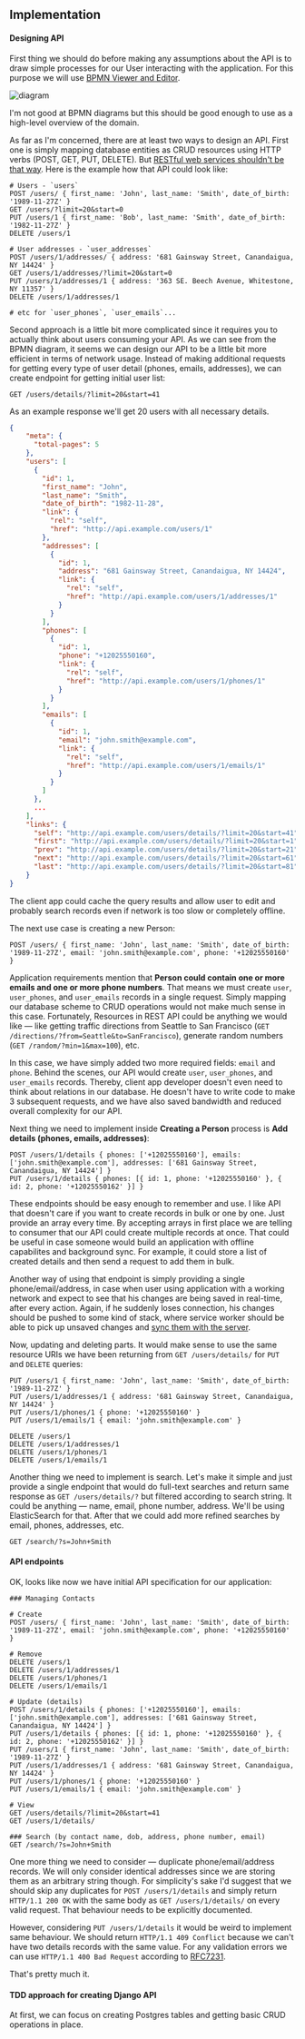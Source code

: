 ## Implementation

#### Designing API

First thing we should do before making any assumptions about the API is to draw simple processes for our User interacting with the application. For this purpose we will use [BPMN Viewer and Editor](https://bpmn.io/).

![diagram](diagram.svg)

I'm not good at BPMN diagrams but this should be good enough to use as a high-level overview of the domain.

As far as I'm concerned, there are at least two ways to design an API. First one is simply mapping database entities as CRUD resources using HTTP verbs (POST, GET, PUT, DELETE). But [RESTful web services shouldn't be that way](https://hackernoon.com/process-driven-rest-api-design-75ca88917582). Here is the example how that API could look like:

```
# Users - `users`
POST /users/ { first_name: 'John', last_name: 'Smith', date_of_birth: '1989-11-27Z' }
GET /users/?limit=20&start=0
PUT /users/1 { first_name: 'Bob', last_name: 'Smith', date_of_birth: '1982-11-27Z' }
DELETE /users/1

# User addresses - `user_addresses`
POST /users/1/addresses/ { address: '681 Gainsway Street, Canandaigua, NY 14424' }
GET /users/1/addresses/?limit=20&start=0
PUT /users/1/addresses/1 { address: '363 SE. Beech Avenue, Whitestone, NY 11357' }
DELETE /users/1/addresses/1

# etc for `user_phones`, `user_emails`...
```

Second approach is a little bit more complicated since it requires you to actually think about users consuming your API. As we can see from the BPMN diagram, it seems we can design our API to be a little bit more efficient in terms of network usage. Instead of making additional requests for getting every type of user detail (phones, emails, addresses), we can create endpoint for getting initial user list:

```
GET /users/details/?limit=20&start=41
```

As an example response we'll get 20 users with all necessary details.

```json
{
    "meta": {
      "total-pages": 5
    },
    "users": [
      {
        "id": 1,
        "first_name": "John",
        "last_name": "Smith",
        "date_of_birth": "1982-11-28",
        "link": {
          "rel": "self",
          "href": "http://api.example.com/users/1"
        },
        "addresses": [
          {
            "id": 1,
            "address": "681 Gainsway Street, Canandaigua, NY 14424",
            "link": {
              "rel": "self",
              "href": "http://api.example.com/users/1/addresses/1"
            }
          }
        ],
        "phones": [
          {
            "id": 1,
            "phone": "+12025550160",
            "link": {
              "rel": "self",
              "href": "http://api.example.com/users/1/phones/1"
            }
          }
        ],
        "emails": [
          {
            "id": 1,
            "email": "john.smith@example.com",
            "link": {
              "rel": "self",
              "href": "http://api.example.com/users/1/emails/1"
            }
          }
        ]
      },
      ...
    ],
    "links": {
      "self": "http://api.example.com/users/details/?limit=20&start=41",
      "first": "http://api.example.com/users/details/?limit=20&start=1",
      "prev": "http://api.example.com/users/details/?limit=20&start=21",
      "next": "http://api.example.com/users/details/?limit=20&start=61",
      "last": "http://api.example.com/users/details/?limit=20&start=81"
    }
}
```


The client app could cache the query results and allow user to edit and probably search records even if network is too slow or completely offline.

The next use case is creating a new Person:

```
POST /users/ { first_name: 'John', last_name: 'Smith', date_of_birth: '1989-11-27Z', email: 'john.smith@example.com', phone: '+12025550160' }
```

Application requirements mention that **Person could contain one or more emails and one or more phone numbers**. That means we must create `user`, `user_phones`, and `user_emails` records in a single request. Simply mapping our database scheme to CRUD operations would not make much sense in this case. Fortunately, Resources in REST API could be anything we would like &mdash; like getting traffic directions from Seattle to San Francisco (`GET /directions/?from=Seattle&to=SanFrancisco`), generate random numbers (`GET /random/?min=1&max=100`), etc.
 
In this case, we have simply added two more required fields: `email` and `phone`. Behind the scenes, our API would create `user`, `user_phones`, and `user_emails` records. Thereby, client app developer doesn't even need to think about relations in our database. He doesn't have to write code to make 3 subsequent requests, and we have also saved bandwidth and reduced overall complexity for our API.

Next thing we need to implement inside **Creating a Person** process is **Add details (phones, emails, addresses)**:

```
POST /users/1/details { phones: ['+12025550160'], emails: ['john.smith@example.com'], addresses: ['681 Gainsway Street, Canandaigua, NY 14424'] }
PUT /users/1/details { phones: [{ id: 1, phone: '+12025550160' }, { id: 2, phone: '+12025550162' }] }
```

These endpoints should be easy enough to remember and use. I like API that doesn't care if you want to create records in bulk or one by one. Just provide an array every time. By accepting arrays in first place we are telling to consumer that our API could create multiple records at once. That could be useful in case someone would build an application with offline capabilites and background sync. For example, it could store a list of created details and then send a request to add them in bulk.

Another way of using that endpoint is simply providing a single phone/email/address, in case when user using application with a working network and expect to see that his changes are being saved in real-time, after every action. Again, if he suddenly loses connection, his changes should be pushed to some kind of stack, where service worker should be able to pick up unsaved changes and [sync them with the server](https://developers.google.com/web/updates/2015/12/background-sync).

Now, updating and deleting parts. It would make sense to use the same resource URIs we have been returning from `GET /users/details/` for `PUT` and `DELETE` queries:

```
PUT /users/1 { first_name: 'John', last_name: 'Smith', date_of_birth: '1989-11-27Z' }
PUT /users/1/addresses/1 { address: '681 Gainsway Street, Canandaigua, NY 14424' }
PUT /users/1/phones/1 { phone: '+12025550160' }
PUT /users/1/emails/1 { email: 'john.smith@example.com' }

DELETE /users/1
DELETE /users/1/addresses/1
DELETE /users/1/phones/1
DELETE /users/1/emails/1
```

Another thing we need to implement is search. Let's make it simple and just provide a single endpoint that would do full-text searches and return same response as `GET /users/details/?` but filtered according to search string. It could be anything &mdash; name, email, phone number, address. We'll be using ElasticSearch for that. After that we could add more refined searches by email, phones, addresses, etc.

```
GET /search/?s=John+Smith
```

#### API endpoints

OK, looks like now we have initial API specification for our application:

```
### Managing Contacts

# Create
POST /users/ { first_name: 'John', last_name: 'Smith', date_of_birth: '1989-11-27Z', email: 'john.smith@example.com', phone: '+12025550160' }

# Remove
DELETE /users/1
DELETE /users/1/addresses/1
DELETE /users/1/phones/1
DELETE /users/1/emails/1

# Update (details)
POST /users/1/details { phones: ['+12025550160'], emails: ['john.smith@example.com'], addresses: ['681 Gainsway Street, Canandaigua, NY 14424'] }
PUT /users/1/details { phones: [{ id: 1, phone: '+12025550160' }, { id: 2, phone: '+12025550162' }] }
PUT /users/1 { first_name: 'John', last_name: 'Smith', date_of_birth: '1989-11-27Z' }
PUT /users/1/addresses/1 { address: '681 Gainsway Street, Canandaigua, NY 14424' }
PUT /users/1/phones/1 { phone: '+12025550160' }
PUT /users/1/emails/1 { email: 'john.smith@example.com' }

# View
GET /users/details/?limit=20&start=41
GET /users/1/details/

### Search (by contact name, dob, address, phone number, email)
GET /search/?s=John+Smith
```

One more thing we need to consider &mdash; duplicate phone/email/address records. We will only consider identical addresses since we are storing them as an arbitrary string though. For simplicity's sake I'd suggest that we should skip any duplicates for `POST /users/1/details` and simply return `HTTP/1.1 200 OK` with the same body as `GET /users/1/details/` on every valid request. That behaviour needs to be explicitly documented.

However, considering `PUT /users/1/details` it would be weird to implement same behaviour. We should return `HTTP/1.1 409 Conflict` because we can't have two details records with the same value.
For any validation errors we can use `HTTP/1.1 400 Bad Request` according to [RFC7231](https://tools.ietf.org/html/rfc7231).

That's pretty much it.

#### TDD approach for creating Django API

At first, we can focus on creating Postgres tables and getting basic CRUD operations in place.